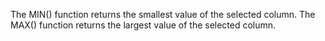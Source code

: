 The MIN() function returns the smallest value of the selected column.
The MAX() function returns the largest value of the selected column.
